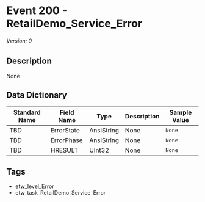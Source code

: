 # Event 200 - RetailDemo_Service_Error
###### Version: 0

## Description
None

## Data Dictionary
|Standard Name|Field Name|Type|Description|Sample Value|
|---|---|---|---|---|
|TBD|ErrorState|AnsiString|None|`None`|
|TBD|ErrorPhase|AnsiString|None|`None`|
|TBD|HRESULT|UInt32|None|`None`|

## Tags
* etw_level_Error
* etw_task_RetailDemo_Service_Error